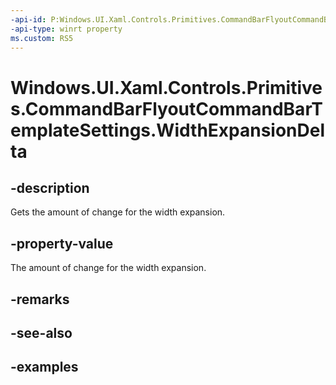 ```yaml
---
-api-id: P:Windows.UI.Xaml.Controls.Primitives.CommandBarFlyoutCommandBarTemplateSettings.WidthExpansionDelta
-api-type: winrt property
ms.custom: RS5
---
```


<!-- Property syntax.
public double WidthExpansionDelta { get; }
-->

# Windows.UI.Xaml.Controls.Primitives.CommandBarFlyoutCommandBarTemplateSettings.WidthExpansionDelta

## -description

Gets the amount of change for the width expansion.

## -property-value

The amount of change for the width expansion.

## -remarks

## -see-also

## -examples

